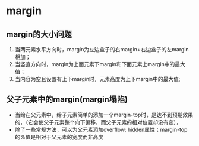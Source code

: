 # margin

## margin的大小问题
1. 当两元素水平方向时，margin为左边盒子的右margin+右边盒子的左margin相加；
2. 当竖直方向时，margin为上面元素下margin和下面元素上margin中的最大值；
3. 当内容为空且设置有上下margin时，元素高度为上下margin中的最大值;

## 父子元素中的margin(margin塌陷)
- 当给在父元素中，给子元素简单的添加一个margin-top时，是达不到预期效果的，（它会使父子元素整个向下偏移，而父子元素的相对位置却没有变），
- 除了一些常规方法，可以为父元素添加overflow: hidden属性；margin-top的%值是相对于父元素的宽度而非高度